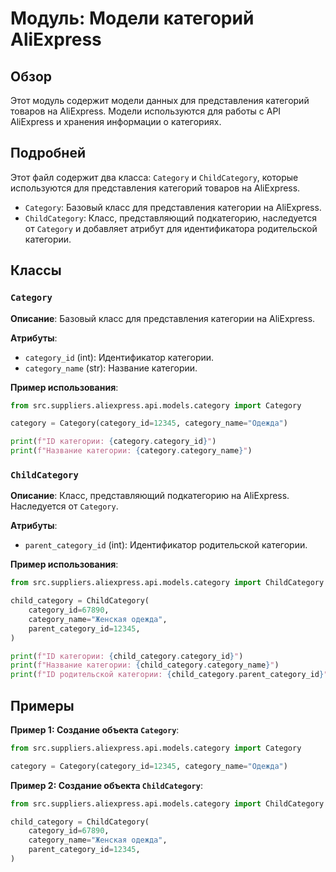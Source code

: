 # Модуль: Модели категорий AliExpress
## Обзор

Этот модуль содержит модели данных для представления категорий товаров на AliExpress. Модели используются для работы с API AliExpress и хранения информации о категориях.

## Подробней

Этот файл содержит два класса: `Category` и `ChildCategory`, которые используются для представления категорий товаров на AliExpress. 

* `Category`: Базовый класс для представления категории на AliExpress.
* `ChildCategory`:  Класс, представляющий подкатегорию, наследуется от `Category` и добавляет атрибут для идентификатора родительской категории.

## Классы

### `Category`

**Описание**: Базовый класс для представления категории на AliExpress.

**Атрибуты**:

- `category_id` (int): Идентификатор категории.
- `category_name` (str): Название категории.

**Пример использования**:

```python
from src.suppliers.aliexpress.api.models.category import Category

category = Category(category_id=12345, category_name="Одежда")

print(f"ID категории: {category.category_id}")
print(f"Название категории: {category.category_name}")
```

### `ChildCategory`

**Описание**: Класс, представляющий подкатегорию на AliExpress. Наследуется от `Category`.

**Атрибуты**:

- `parent_category_id` (int): Идентификатор родительской категории.

**Пример использования**:

```python
from src.suppliers.aliexpress.api.models.category import ChildCategory

child_category = ChildCategory(
    category_id=67890,
    category_name="Женская одежда",
    parent_category_id=12345,
)

print(f"ID категории: {child_category.category_id}")
print(f"Название категории: {child_category.category_name}")
print(f"ID родительской категории: {child_category.parent_category_id}")
```

## Примеры

**Пример 1: Создание объекта `Category`**:

```python
from src.suppliers.aliexpress.api.models.category import Category

category = Category(category_id=12345, category_name="Одежда")
```

**Пример 2: Создание объекта `ChildCategory`**:

```python
from src.suppliers.aliexpress.api.models.category import ChildCategory

child_category = ChildCategory(
    category_id=67890,
    category_name="Женская одежда",
    parent_category_id=12345,
)